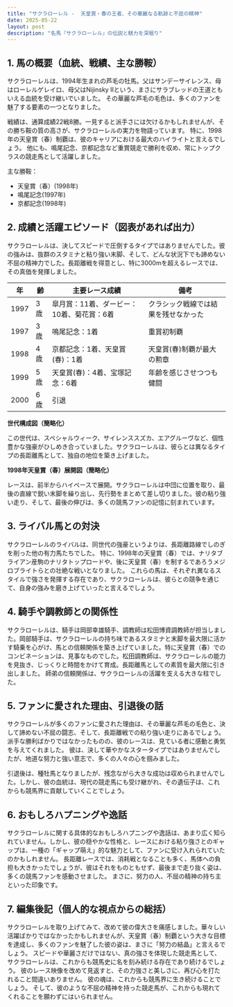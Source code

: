 ```yaml
---
title: "サクラローレル -  天皇賞・春の王者、その華麗なる軌跡と不屈の精神"
date: 2025-05-22
layout: post
description: "名馬『サクラローレル』の伝説と魅力を深堀り"
---
```


## 1. 馬の概要（血統、戦績、主な勝鞍）

サクラローレルは、1994年生まれの芦毛の牡馬。父はサンデーサイレンス、母はローレルゲレイロ、母父はNijinsky IIという、まさにサラブレッドの王道ともいえる血統を受け継いでいました。  その華麗な芦毛の毛色は、多くのファンを魅了する要素の一つとなりました。

戦績は、通算成績22戦8勝。一見すると派手さには欠けるかもしれませんが、その勝ち鞍の質の高さが、サクラローレルの実力を物語っています。  特に、1998年の天皇賞（春）制覇は、彼のキャリアにおける最大のハイライトと言えるでしょう。  他にも、鳴尾記念、京都記念など重賞競走で勝利を収め、常にトップクラスの競走馬として活躍しました。

主な勝鞍：

* 天皇賞（春）(1998年)
* 鳴尾記念(1997年)
* 京都記念(1998年)


## 2. 成績と活躍エピソード（図表があれば出力）

サクラローレルは、決してスピードで圧倒するタイプではありませんでした。彼の強みは、抜群のスタミナと粘り強い末脚、そして、どんな状況下でも諦めない不屈の精神力でした。長距離戦を得意とし、特に3000mを超えるレースでは、その真価を発揮しました。

| 年 | 齢 | 主要レース成績 | 備考 |
|---|---|---|---|
| 1997 | 3歳 |  皐月賞：11着、ダービー：10着、菊花賞：6着 | クラシック戦線では結果を残せなかった |
| 1997 | 3歳 | 鳴尾記念：1着 | 重賞初制覇 |
| 1998 | 4歳 | 京都記念：1着、天皇賞(春)：1着 | 天皇賞(春)制覇が最大の勲章 |
| 1999 | 5歳 |  天皇賞(春)：4着、宝塚記念：6着 |  年齢を感じさせつつも健闘 |
| 2000 | 6歳 |  引退 |  |


**世代構成図（簡略化）**

この世代は、スペシャルウィーク、サイレンススズカ、エアグルーヴなど、個性豊かな強豪がひしめき合っていました。サクラローレルは、彼らとは異なるタイプの長距離馬として、独自の地位を築き上げました。


**1998年天皇賞（春）展開図（簡略化）**

レースは、前半からハイペースで展開。サクラローレルは中団に位置を取り、最後の直線で鋭い末脚を繰り出し、先行勢をまとめて差し切りました。彼の粘り強い走り、そして、最後の伸びは、多くの競馬ファンの記憶に刻まれています。


## 3. ライバル馬との対決

サクラローレルのライバルは、同世代の強豪というよりは、長距離路線でしのぎを削った他の有力馬たちでした。  特に、1998年の天皇賞（春）では、ナリタブライアン産駒のナリタトップロードや、後に天皇賞（春）を制するであろうメジロブライトらとの壮絶な戦いとなりました。  これらの馬は、それぞれ異なるスタイルで強さを発揮する存在であり、サクラローレルは、彼らとの競争を通じて、自身の強みを磨き上げていったと言えるでしょう。


## 4. 騎手や調教師との関係性

サクラローレルは、騎手は岡部幸雄騎手、調教師は松田博資調教師が担当しました。岡部騎手は、サクラローレルの持ち味であるスタミナと末脚を最大限に活かす騎乗を心がけ、馬との信頼関係を築き上げていました。特に天皇賞（春）でのコンビネーションは、見事なものでした。松田調教師は、サクラローレルの能力を見抜き、じっくりと時間をかけて育成。長距離馬としての素質を最大限に引き出しました。  師弟の信頼関係は、サクラローレルの活躍を支える大きな柱でした。


## 5. ファンに愛された理由、引退後の話

サクラローレルが多くのファンに愛された理由は、その華麗な芦毛の毛色と、決して諦めない不屈の闘志、そして、長距離戦での粘り強い走りにあるでしょう。派手な勝利ばかりではなかったものの、彼のレースは、見ている者に感動と勇気を与えてくれました。  彼は、決して華やかなスタータイプではありませんでしたが、地道な努力と強い意志で、多くの人々の心を掴みました。

引退後は、種牡馬となりましたが、残念ながら大きな成功は収められませんでした。しかし、彼の血統は、現代の競走馬にも受け継がれ、その遺伝子は、これからも競馬界に貢献していくことでしょう。


## 6. おもしろハプニングや逸話

サクラローレルに関する具体的なおもしろハプニングや逸話は、あまり広く知られていません。しかし、彼の穏やかな性格と、レースにおける粘り強さとのギャップは、一種の「ギャップ萌え」的な魅力として、ファンに受け入れられていたのかもしれません。  長距離レースでは、消耗戦となることも多く、馬体への負担も大きかったでしょうが、彼はそれをものともせず、最後まで走り抜く姿は、多くの競馬ファンを感動させました。  まさに、努力の人、不屈の精神の持ち主といった印象です。


## 7. 編集後記（個人的な視点からの総括）

サクラローレルを取り上げてみて、改めて彼の偉大さを痛感しました。華々しい活躍ばかりではなかったかもしれませんが、天皇賞（春）制覇という大きな目標を達成し、多くのファンを魅了した彼の姿は、まさに「努力の結晶」と言えるでしょう。  スピードや華麗さだけではない、真の強さを体現した競走馬として、サクラローレルは、これからも競馬史に名を刻み続ける存在であり続けるでしょう。  彼のレース映像を改めて見返すと、その力強さと美しさに、再び心を打たれること間違いありません。  彼の魂は、これからも競馬界に生き続けることでしょう。  そして、彼のような不屈の精神を持った競走馬が、これからも現れてくれることを願わずにはいられません。
